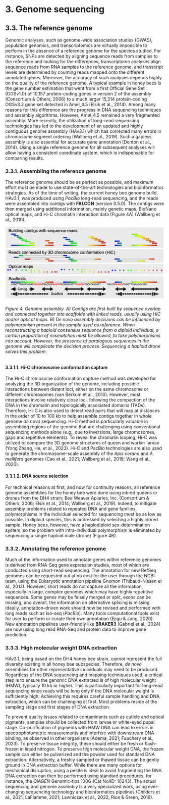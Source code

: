 # 3. Genome sequencing

## 3.3. The reference genome

Genomic analyses, such as genome-wide association studies (GWAS), population genomics, and transcriptomics are virtually impossible to perform in the absence of a reference genome for the species studied. For instance, SNPs are detected by aligning sequence reads from samples to the reference and looking for the differences, transcriptome analyses align sequence reads from RNA samples to the reference genome, and transcript levels are determined by counting reads mapped onto the different annotated genes. Moreover, the accuracy of such analyses depends highly on the quality of the reference genome. A typical example in honey bees is the gene number estimation that went from a first Official Gene Set (OGSv1.0) of 10,157 protein-coding genes in version 2 of the assembly (Consortium & Others, 2006) to a much larger 15,314 protein-coding OGSv3.2 gene set detected in Amel_4.5 (Elsik et al., 2014). Among many reasons for this difference are the progress in DNA sequencing techniques and assembly algorithms. However, Amel_4.5 remained a very fragmented assembly. More recently, the utilization of long-read sequencing technologies has led to the development of an updated and highly contiguous genome assembly (HAv3.1) which has corrected many errors in chromosome segment ordering (Wallberg et al., 2019). Such a gapless assembly is also essential for accurate gene annotation (Denton et al., 2014). Using a single reference genome for all subsequent analyses will allow having a consistent coordinate system, which is indispensable for comparing results.

### 3.3.1. Assembling the reference genome

The reference genome should be as perfect as possible, and maximum effort must be made to use state-of-the-art technologies and bioinformatics strategies. As of the time of writing, the current honey bee genome build, HAv3.1, was produced using *PacBio* long-read sequencing, and the reads were assembled into contigs with **FALCON** (version 0.5.0). The contigs were then merged using additional information, mainly genetic maps, BioNano optical maps, and Hi-C chromatin interaction data (Figure 4A) (Wallberg et al., 2019).

![Figure 4](assets/Figure_4.png)

###### Figure 4. Genome assembly. A) Contigs are first built by sequence overlap and connected together into scaffolds with linked reads, usually using HiC and/or optical maps. B) De novo assembly decisions can be influenced by polymorphism present in the sample used as reference. When reconstructing a haploid consensus sequence from a diploid individual, a certain proportion of mismatches must be allowed, to take polymorphisms into account. However, the presence of paralogous sequences in the genome will complicate the decision process. Sequencing a haploid drone solves this problem.

#### 3.3.1.1. Hi-C chromosome conformation capture

The Hi-C chromosome conformation capture method was developed for analyzing the 3D organization of the genome, including possible interactions between distant loci, either on the same chromosome or different chromosomes (van Berkum et al., 2010). However, most interactions involve relatively close loci, following the compaction of the DNA in the chromatin and topologically associated domains (TADs). Therefore, Hi-C is also used to detect read pairs that will map at distances in the order of 10 to 100 kb to help assemble contigs together in whole genome *de novo* sequencing. Hi-C method is particularly valuable in assembling regions of the genome that are challenging using conventional sequencing methods alone (e.g., due to inversions, large chromosomes, gaps and repetitive elements). To reveal the chromatin looping, Hi-C was utilized to compare the 3D genome structures of queen and worker larvae (Yong Zhang, He, et al., 2023). Hi-C and PacBio technologies are also used to generate the chromosome-scale assembly of the *Apis cerana* and *A. mellifera* genomes (Cao et al., 2021; Wallberg et al., 2019; Wang et al., 2020).

#### 3.3.1.2. DNA source selection

For technical reasons at first, and now for continuity reasons, all reference genome assemblies for the honey bee were done using inbred queens or drones from the DH4 strain; Bee Weaver Apiaries, Inc. (Consortium & Others, 2006; Elsik et al., 2014; Wallberg et al., 2019). Indeed, to mitigate assembly problems related to repeated DNA and gene families, polymorphisms in the individual selected for sequencing must be as low as possible. In diploid species, this is addressed by selecting a highly inbred sample. Honey bees, however, have a haplodiploid sex-determination system, so the problem with intra-individual polymorphism is eliminated by sequencing a single haploid male (drone) (Figure 4B).

### 3.3.2. Annotating the reference genome

Much of the information used to annotate genes within reference genomes is derived from RNA-Seq gene expression studies, most of which are conducted using short-read sequencing. The annotation for new RefSeq genomes can be requested out at no cost for the user through the NCBI team, using the Eukaryotic annotation pipeline Gnomon (Thibaud-Nissen et al., 2013). However, short reads do not capture all the information, especially in large, complex genomes which may have highly repetitive sequences. Some genes may be falsely merged or split, exons can be missing, and overall, the information on alternative splicing is missing. Ideally, annotation-driven work should now be revised and performed with long reads such as Iso-seq (*PacBio*). Many tools computational tools exist for user to perform or curate their own annotation (Ejigu & Jung, 2020). New annotation pipelines user-friendly like **BRAKER3** (Gabriel et al., 2024) are now using long read RNA-Seq and protein data to improve gene prediction.

### 3.3.3. High molecular weight DNA extraction

HAv3.1, being based on the DH4 honey bee strain, cannot represent the full diversity existing in all honey bee subspecies. Therefore, *de novo* assemblies for other representative individuals may need to be produced. Regardless of the DNA sequencing and mapping techniques used, a critical step is to ensure the genomic DNA extracted is of high molecular weight (HMW), typically 10 kb or higher. This is particularly important for long-read sequencing since reads will be long only if the DNA molecular weight is sufficiently high. Achieving this requires careful sample handling and DNA extraction, which can be challenging at first. Most problems reside at the sampling stage and first stages of DNA extraction.

To prevent quality issues related to contaminants such as cuticle and optical pigments, samples should be collected from larvae or white-eyed pupal stage. Co-purification of pigments with HMW DNA can lead to errors in spectrophotometric measurements and interfere with downstream DNA binding, as observed in other organisms (Adema, 2021; Fauchery et al., 2023). To preserve tissue integrity, these should either be fresh or flash-frozen in liquid nitrogen. To preserve high molecular weight DNA, the frozen sample can either be pulverized and the powder used for standard DNA extraction. Alternatively, a freshly sampled or thawed tissue can be gently ground in DNA extraction buffer. While there are many options for mechanical disruption, using a pestle is ideal to avoid fragmenting the DNA. DNA extraction can then be performed using standard procedures, for instance, the *QIAGEN* Genomic-tips 100G (Cat No/ID: 10243). The actual sequencing and genome assembly is a very specialized work, using ever-changing sequencing technology and bioinformatics pipelines (Childers et al., 2021; LaFlamme, 2021; Lawniczak et al., 2022; Rice & Green, 2019).
